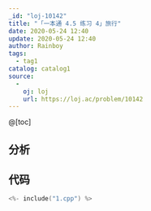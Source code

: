 ```yaml
---
_id: "loj-10142"
title: "「一本通 4.5 练习 4」旅行"
date: 2020-05-24 12:40
update: 2020-05-24 12:40
author: Rainboy
tags:
  - tag1
catalog: catalog1
source: 
  - 
    oj: loj
    url: https://loj.ac/problem/10142
---
```



@[toc]
## 分析



## 代码

```c
<%- include("1.cpp") %>
```
